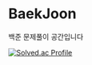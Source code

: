 # BaekJoon
백준 문제풀이 공간입니다

[![Solved.ac Profile](http://mazassumnida.wtf/api/v2/generate_badge?boj=caffe2n)](https://solved.ac/caffe2n/) 
